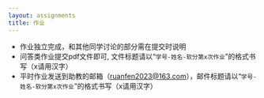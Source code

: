 ```yaml
---
layout: assignments
title: 作业
---
```


- 作业独立完成，和其他同学讨论的部分需在提交时说明
- 问答类作业提交pdf文件即可, 文件标题请以“`学号-姓名-软分第x次作业`”的格式书写（x请用汉字）
- 平时作业发送到助教的邮箱（ruanfen2023@163.com），邮件标题请以“`学号-姓名-软分第x次作业`”的格式书写（x请用汉字）
  